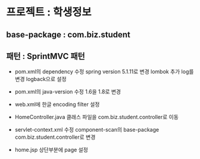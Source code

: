 # 프로젝트 : 학생정보

## base-package : com.biz.student
## 패턴 : SprintMVC 패턴

* pom.xml의 dependency 수정
spring version 5.1.11로 변경
lombok 추가
log를 변경 logback으로 설정

* pom.xml의 java-version 수정
1.6을 1.8로 변경

* web.xml에 한글 encoding filter 설정

* HomeController.java 클래스 파일을 com.biz.student.controller로 이동

* servlet-context.xml 수정
component-scan의 base-package com.biz.student.controller로 변경

* home.jsp 상단부분에 page 설정